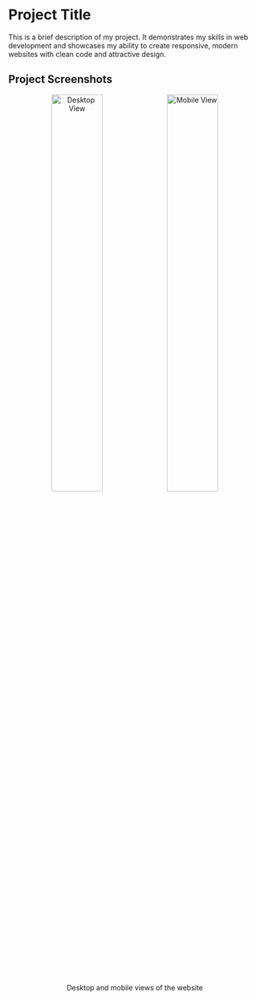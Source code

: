 # Project Title

This is a brief description of my project. It demonstrates my skills in web development and showcases my ability to create responsive, modern websites with clean code and attractive design.

## Project Screenshots

<div align="center">
  <img src="./screenshots/desktop-view.png" alt="Desktop View" width="45%">
  <img src="./screenshots/mobile-view.png" alt="Mobile View" width="45%">
  <p>Desktop and mobile views of the website</p>
</div>

